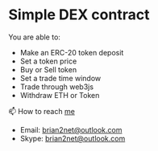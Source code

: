 # Simple DEX contract 

You are able to:

* Make an ERC-20 token deposit
* Set a token price
* Buy or Sell token 
* Set a trade time window
* Trade through web3js
* Withdraw ETH or Token

📫 How to reach [me](https://github.com/brian2net)
* Email: brian2net@outlook.com
* Skype: brian2net@outlook.com
